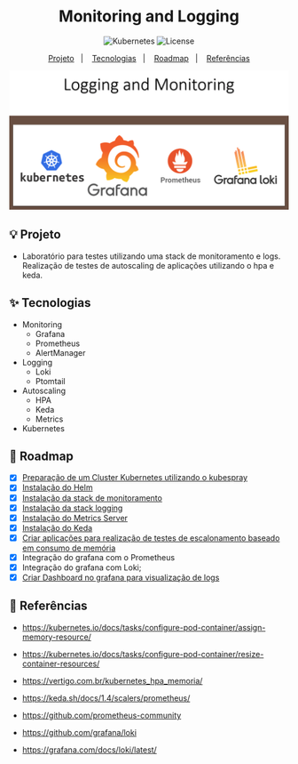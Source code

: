 <h1 align="center">Monitoring and Logging</h1>

<p align="center">
  <img alt="Kubernetes" src="https://img.shields.io/static/v1?label=Kubernetes&message=Monitoring&color=8257E5&labelColor=000000"  />
  <img alt="License" src="https://img.shields.io/static/v1?label=license&message=MIT&color=49AA26&labelColor=000000">
</p>

<p align="center">
  <a href="#-projeto">Projeto</a>&nbsp;&nbsp;&nbsp;|&nbsp;&nbsp;&nbsp;
  <a href="#-tecnologias">Tecnologias</a>&nbsp;&nbsp;&nbsp;|&nbsp;&nbsp;&nbsp;
  <a href="#-roadmap">Roadmap</a>&nbsp;&nbsp;&nbsp;|&nbsp;&nbsp;&nbsp;
  <a href="#-referências">Referências</a>
</p>

<p align="center">
  <img alt="Monitoring" src="data/monitoring.png">
</p>

## 💡 Projeto
- Laboratório para testes utilizando uma stack de monitoramento e logs. Realização de testes de autoscaling de aplicações utilizando o hpa e keda.

## ✨ Tecnologias
- Monitoring
    - Grafana
    - Prometheus
    - AlertManager
- Logging
    - Loki
    - Ptomtail
- Autoscaling
    - HPA
    - Keda
    - Metrics
- Kubernetes

## 👣 Roadmap

- [x] [Preparação de um Cluster Kubernetes utilizando o kubespray](/setup/setup-k8s-kubespray/kubespray/kubespray.md)
- [x] [Instalação do Helm](/helm/Readme.md)
- [x] [Instalação da stack de monitoramento](/monitoring/prometheus-stack/Readme.md)
- [x] [Instalação da stack logging](/logging/Readme.md)
- [x] [Instalação do Metrics Server](/monitoring/metrics-server/Readme.md)
- [x] [Instalação do Keda](/autoscaling/keda/Readme.md)
- [x] [Criar aplicações para realização de testes de escalonamento baseado em consumo de memória](/autoscaling/app/Readme.md)
- [x] Integração do grafana com o Prometheus
- [x] Integração do grafana com Loki;
- [x] [Criar Dashboard no grafana para visualização de logs](/dashboards/Readme.md)

## 📄 Referências

- https://kubernetes.io/docs/tasks/configure-pod-container/assign-memory-resource/

- https://kubernetes.io/docs/tasks/configure-pod-container/resize-container-resources/

- https://vertigo.com.br/kubernetes_hpa_memoria/

- https://keda.sh/docs/1.4/scalers/prometheus/

- https://github.com/prometheus-community

- https://github.com/grafana/loki

- https://grafana.com/docs/loki/latest/